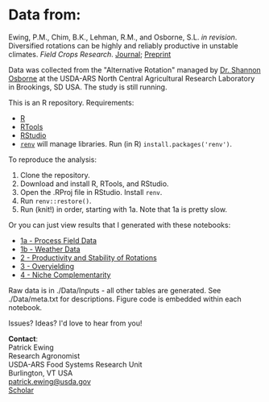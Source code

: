 # Data from:

Ewing, P.M., Chim, B.K., Lehman, R.M., and Osborne, S.L. *in revision*. Diversified rotations can be highly and reliably productive in unstable climates. *Field Crops Research*. [Journal](link); [Preprint](https://www.cabidigitallibrary.org/doi/10.31220/agriRxiv.2023.00202)

Data was collected from the "Alternative Rotation" managed by [Dr. Shannon Osborne](https://www.ars.usda.gov/people-locations/person/?person-id=12527)
at the USDA-ARS North Central Agricultural Research Laboratory in Brookings, SD USA. The study is still running. 

This is an R repository. Requirements:  
- [R](https://cran.r-project.org/)
- [RTools](https://cran.r-project.org/bin/windows/Rtools/)
- [RStudio](https://posit.co/download/rstudio-desktop/)
- [`renv`](https://rstudio.github.io/renv/articles/renv.html) will manage libraries. Run (in R) `install.packages('renv')`.

To reproduce the analysis:  
1. Clone the repository.
2. Download and install R, RTools, and RStudio.
3. Open the .RProj file in RStudio. Install `renv`.
5. Run `renv::restore()`.
6. Run (knit!) in order, starting with 1a. Note that 1a is pretty slow. 

Or you can just view results that I generated with these notebooks:
- [1a - Process Field Data](https://htmlpreview.github.io/?https://github.com/PatrickEwing-USDA/NCARL_altrot_yield/blob/main/Results/1a---Process-Field-Data.html)
- [1b - Weather Data](https://htmlpreview.github.io/?https://github.com/PatrickEwing-USDA/NCARL_altrot_yield/blob/main/Results/1b---weather-data.html)
- [2 - Productivity and Stability of Rotations](https://htmlpreview.github.io/?https://github.com/PatrickEwing-USDA/NCARL_altrot_yield/blob/main/Results/2---productivity-and-stability-of-rotations.html)
- [3 - Overyielding](https://htmlpreview.github.io/?https://github.com/PatrickEwing-USDA/NCARL_altrot_yield/blob/main/Results/3---overyielding.html)
- [4 - Niche Complementarity](https://htmlpreview.github.io/?https://github.com/PatrickEwing-USDA/NCARL_altrot_yield/blob/main/Results/4---niche-complimentarity.html)

Raw data is in ./Data/Inputs - all other tables are generated. See ./Data/meta.txt for descriptions. Figure code is embedded within each notebook. 

Issues? Ideas? I'd love to hear from you!

**Contact**:  
Patrick Ewing  
Research Agronomist  
USDA-ARS Food Systems Research Unit  
Burlington, VT USA  
patrick.ewing@usda.gov  
[Scholar](https://scholar.google.com/citations?user=ukiVGLsAAAAJ&hl=en)
